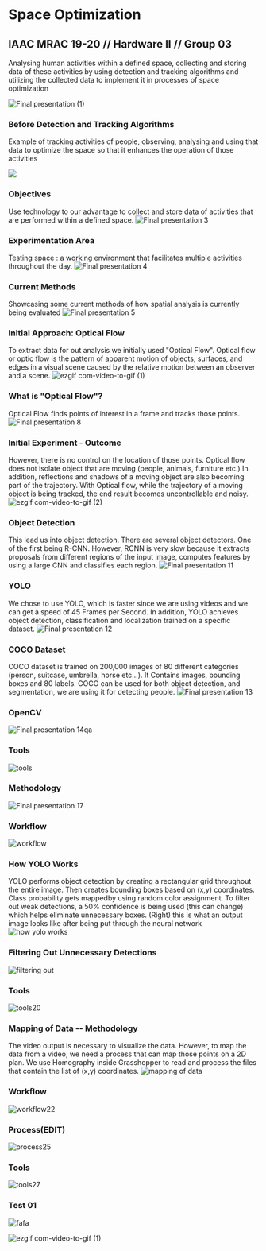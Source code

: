 # Space Optimization
## IAAC MRAC 19-20 // Hardware II // Group 03

Analysing human activities within a defined space, collecting and storing data of these activities by using detection and tracking algorithms and utilizing the collected data to implement it in processes of space optimization

![Final presentation (1)](https://user-images.githubusercontent.com/57528373/76356354-1a4e7080-6316-11ea-8ee5-429ab442cb1e.png)

### Before Detection and Tracking Algorithms
Example of tracking activities of people, observing, analysing and using that data to optimize the space so that it enhances the operation of those activities

[![](http://img.youtube.com/vi/jTageuhPfAM/0.jpg)](http://www.youtube.com/watch?v=jTageuhPfAM "Speedee Service System")


### Objectives
Use technology to our advantage to collect and store data of activities that are performed within a defined space.
![Final presentation 3](https://user-images.githubusercontent.com/57528373/76356363-1de1f780-6316-11ea-8268-58a6bcfced63.png)

### Experimentation Area
Testing space : a working environment that facilitates multiple activities throughout the day.
![Final presentation 4](https://user-images.githubusercontent.com/57528373/76411340-eadd4980-6391-11ea-8fb1-e2dd0f550e9e.png)

### Current Methods
Showcasing some current methods of how spatial analysis is currently being evaluated
![Final presentation 5](https://user-images.githubusercontent.com/57528373/76356376-220e1500-6316-11ea-9bd4-c3de69fea49c.png)

### Initial Approach: Optical Flow
To extract data for out analysis we initially used "Optical Flow". Optical flow or optic flow is the pattern of apparent motion of objects, surfaces, and edges in a visual scene caused by the relative motion between an observer and a scene.
![ezgif com-video-to-gif (1)](https://user-images.githubusercontent.com/57528373/76371636-1ed95000-633b-11ea-97b8-2642da96df52.gif)

### What is "Optical Flow"?
Optical Flow finds points of interest in a frame and tracks those points. 
![Final presentation 8](https://user-images.githubusercontent.com/57528373/76369394-b0dd5a80-6333-11ea-8c31-3a1b62f08791.png)


### Initial Experiment - Outcome
However, there is no control on the location of those points. Optical flow does not isolate object that are moving (people, animals, furniture etc.) In addition, reflections and shadows of a moving object are also becoming part of the trajectory. With Optical flow, while the trajectory of a moving object is being tracked, the end result becomes uncontrollable and noisy.
![ezgif com-video-to-gif (2)](https://user-images.githubusercontent.com/57528373/76372089-9f4c8080-633c-11ea-9f04-68b6aba66824.gif)

### Object Detection
This lead us into object detection. There are several object detectors. One of the first being R-CNN. However, RCNN is very slow because it extracts proposals from different regions of the input image, computes features by using a large CNN and classifies each region. 
![Final presentation 11](https://user-images.githubusercontent.com/57528373/76372198-eb97c080-633c-11ea-84a6-45cff397c625.png)

### YOLO
We chose to use YOLO, which is faster since we are using videos and we can get a speed of 45 Frames per Second. In addition, YOLO achieves object detection, classification and localization trained on a specific dataset.
![Final presentation 12](https://user-images.githubusercontent.com/57528373/76356533-626d9300-6316-11ea-978c-75e42798dadd.png)

### COCO Dataset
COCO dataset is trained on 200,000 images of 80 different categories (person, suitcase, umbrella, horse etc…). It Contains images, bounding boxes and 80 labels. COCO can be used for both object detection, and segmentation, we are using it for detecting people.
![Final presentation 13](https://user-images.githubusercontent.com/57528373/76356526-5f72a280-6316-11ea-9e00-ea0d03937da2.png)

### OpenCV
![Final presentation 14qa](https://user-images.githubusercontent.com/57528373/76411532-4e677700-6392-11ea-99e4-52ccad839604.png)

### Tools
![tools](https://user-images.githubusercontent.com/57528373/76411694-9c7c7a80-6392-11ea-808e-70c0282fdcd7.png)

### Methodology
![Final presentation 17](https://user-images.githubusercontent.com/57528373/76370297-b25c5200-6336-11ea-9e14-af760adcf806.png)

### Workflow
![workflow](https://user-images.githubusercontent.com/57528373/76411901-03019880-6393-11ea-94d5-c0f7b7cc5dd3.png)

### How YOLO Works
YOLO performs object detection by creating a rectangular grid throughout the entire image. Then creates bounding boxes based on (x,y) coordinates. Class probability gets mappedby  using random color assignment. To filter out weak detections, a 50% confidence is being used (this can change) which helps eliminate unnecessary boxes. (Right) this is what an output image looks like after being put through the neural network
![how yolo works](https://user-images.githubusercontent.com/57528373/76411975-21679400-6393-11ea-88cf-6b6ba399cea4.png)

### Filtering Out Unnecessary Detections
![filtering out](https://user-images.githubusercontent.com/57528373/76412046-3e03cc00-6393-11ea-804b-0f82dc1dca8e.png)

### Tools
![tools20](https://user-images.githubusercontent.com/57528373/76412144-64296c00-6393-11ea-80ba-c96332baf315.png)

### Mapping of Data -- Methodology
The video output is necessary to visualize the data. However, to map the data from a video, we need a process that can map those points on a 2D plan. We use Homography inside Grasshopper to read and process the files that contain the list of (x,y) coordinates.
![mapping of data](https://user-images.githubusercontent.com/57528373/76412293-a9e63480-6393-11ea-834f-3a6080d66873.png)

### Workflow
![workflow22](https://user-images.githubusercontent.com/57528373/76412410-dac66980-6393-11ea-865e-15e7f69a7852.png)

### Process(EDIT)
![process25](https://user-images.githubusercontent.com/57528373/76412679-4a3c5900-6394-11ea-9e17-3b03b331e503.png)

### Tools
![tools27](https://user-images.githubusercontent.com/57528373/76412748-748e1680-6394-11ea-9299-1952a7687147.png)

### Test 01
![fafa](https://user-images.githubusercontent.com/57528373/76413318-7dcbb300-6395-11ea-98b8-3dd5f40e1794.gif)

![ezgif com-video-to-gif (1)](https://user-images.githubusercontent.com/57528373/76414504-bf5d5d80-6397-11ea-95a3-aaef98dacfb8.gif)


